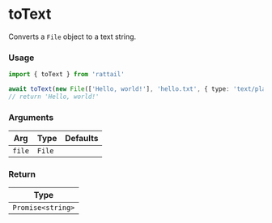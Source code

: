 # toText

Converts a `File` object to a text string.

### Usage

```ts
import { toText } from 'rattail'

await toText(new File(['Hello, world!'], 'hello.txt', { type: 'text/plain' }))
// return 'Hello, world!'
```

### Arguments

| Arg    | Type   | Defaults |
| ------ | ------ | -------- |
| `file` | `File` |          |

### Return

| Type              |
| ----------------- |
| `Promise<string>` |
